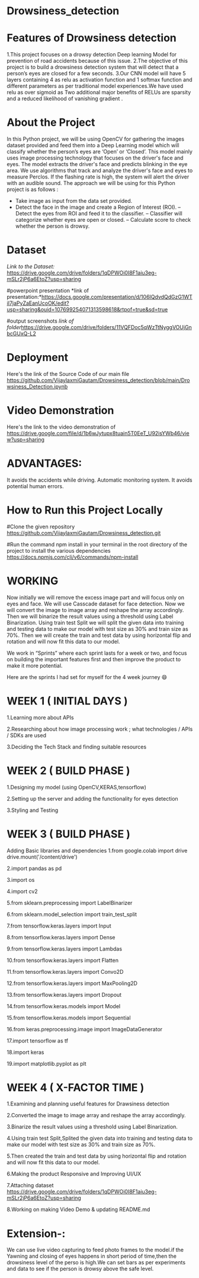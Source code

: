 # Drowsiness_detection
 
# Features of Drowsiness detection
1.This project focuses on a drowsy detection Deep learning Model for prevention of road accidents because of this issue.
2.The objective of this  project is to build a drowsiness detection system that will detect that a person’s eyes are closed for a few seconds.
3.Our CNN model will have 5 layers containing 4 as relu as activation function and 1 softmax function and different parameters as per traditional model experiences.We have used relu as over sigmoid as Two additional major benefits of RELUs are sparsity and a reduced likelihood of vanishing gradient .

# About the Project
In this Python project, we will be using OpenCV for gathering the images dataset provided and feed them into a Deep Learning model which will classify whether the person’s eyes are ‘Open’ or ‘Closed’.
This model mainly uses image processing technology that focuses on the driver's face and eyes.
The model extracts the driver's face and predicts blinking in the eye area.
We use algorithms that track and analyze the driver's face and eyes to measure Perclos. 
If the flashing rate is high, the system will alert the driver with an audible sound.
The approach we will be using for this Python project is as follows :
- Take image as input from the data set provided.
- Detect the face in the image and create a Region of Interest (ROI).
– Detect the eyes from ROI and feed it to the classifier.
– Classifier will categorize whether eyes are open or closed.
– Calculate score to check whether the person is drowsy.



 
# Dataset
*Link to the Dataset:* https://drive.google.com/drive/folders/1qDPWOi0I8F1aiu3eg-mSLr2jP6a6EtoZ?usp=sharing

#powerpoint presentation
*link of presentation:*https://docs.google.com/presentation/d/106IQdvdQdGzG1WTiI7jaPyZaEanUcoOK/edit?usp=sharing&ouid=107699254071313598618&rtpof=true&sd=true

#output screenshots 
*link of folder*https://drive.google.com/drive/folders/11VQFDoc5qWzTtNyggVOUjGnbcGUxQ-L2

# Deployment
  Here's the link of the Source Code of our main file
  https://github.com/VijaylaxmiGautam/Drowsiness_detection/blob/main/Drowsiness_Detection.ipynb
 
 
# Video Demonstration
  Here's the link to the video demonstration of https://drive.google.com/file/d/1b6wJytupx8tuain5T0EeT_U92isYWb46/view?usp=sharing



# ADVANTAGES:
 It avoids the accidents while driving.
 Automatic monitoring system.
 It avoids potential human errors.
 
 # How to Run this Project Locally
 
 #Clone the given repository
 https://github.com/VijaylaxmiGautam/Drowsiness_detection.git
 
 #Run the command npm install in your terminal in the root directory of the project to install the various dependencies
 https://docs.npmjs.com/cli/v6/commands/npm-install
 
 
 
# WORKING

Now initially we will remove the excess image part and will focus only on eyes and face.
We will use Casscade dataset for face detection.
Now we will convert the image to image array and reshape the array accordingly.
Then we will binarize the result values using a threshold using Label Binarization.
Using train test Split we will split the given data into training and testing data to make our model with test size as 30% and train size as 70%.
Then we will create the train and test data by using horizontal flip and rotation and will now fit this data to our model.

We work in “Sprints” where each sprint lasts for a week or two, and focus on building the important features first and then improve the product to make it more potential.

Here are the sprints I had set for myself for the 4 week journey 😄
# WEEK 1 ( INITIAL DAYS )
 1.Learning more about APIs
 
 2.Researching about how image processing work ; what technologies / APIs / SDKs are used
 
 3.Deciding the Tech Stack and finding suitable resources

# WEEK 2 ( BUILD PHASE )
 1.Designing my model (using OpenCV,KERAS,tensorflow)
 
 2.Setting up the server and adding the functionality for eyes detection
 
 3.Styling and Testing

# WEEK 3 ( BUILD PHASE )
 Adding Basic libraries and dependencies
 1.from google.colab import drive
     drive.mount('/content/drive') 
     
 2.import pandas as pd
 
 3.import os
 
 4.import cv2
 
 5.from sklearn.preprocessing import LabelBinarizer 
 
 6.from sklearn.model_selection import train_test_split 
 
 7.from tensorflow.keras.layers import Input
 
 8.from tensorflow.keras.layers import Dense
 
 9.from tensorflow.keras.layers import Lambdas
 
 10.from tensorflow.keras.layers import Flatten
 
 11.from tensorflow.keras.layers import Convo2D
 
 12.from tensorflow.keras.layers import MaxPooling2D
 
 13.from tensorflow.keras.layers import Dropout
 
 14.from tensorflow.keras.models import Model
 
 15.from tensorflow.keras.models import Sequential
 
 16.from keras.preprocessing.image import ImageDataGenerator
 
 17.import tensorflow as tf
 
 18.import keras
 
 19.import matplotlib.pyplot as plt

# WEEK 4 ( X-FACTOR TIME )
 1.Examining and planning useful features for Drawsiness detection
 
 2.Converted the image to image array and reshape the array accordingly.
 
 3.Binarize the result values using a threshold using Label Binarization.
 
 4.Using train test Split,Splited the given data into training and testing data to make our model with test size as 30% and train size as 70%.
 
 5.Then created the train and test data by using horizontal flip and rotation and will now fit this data to our model.
 
 6.Making the product Responsive and Improving UI/UX
 
 7.Attaching dataset https://drive.google.com/drive/folders/1qDPWOi0I8F1aiu3eg-mSLr2jP6a6EtoZ?usp=sharing

 8.Working on making Video Demo & updating README.md
 
 
 # Extension-:
 We can use live video capturing to feed photo frames to the model.if the Yawning and closing of eyes happens in short period of time,then the drowsiness level of the   perso is high.We can set bars as per experiments and data to see if the person is drowsy above the safe level.
 


 


